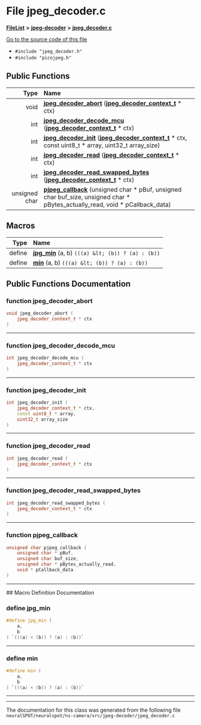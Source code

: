 

# File jpeg\_decoder.c



[**FileList**](files.md) **>** [**jpeg-decoder**](dir_09e5e1a913ce3e01b48c441fa9bab0f2.md) **>** [**jpeg\_decoder.c**](jpeg__decoder_8c.md)

[Go to the source code of this file](jpeg__decoder_8c_source.md)



* `#include "jpeg_decoder.h"`
* `#include "picojpeg.h"`





































## Public Functions

| Type | Name |
| ---: | :--- |
|  void | [**jpeg\_decoder\_abort**](#function-jpeg_decoder_abort) ([**jpeg\_decoder\_context\_t**](structjpeg__decoder__context__t.md) \* ctx) <br> |
|  int | [**jpeg\_decoder\_decode\_mcu**](#function-jpeg_decoder_decode_mcu) ([**jpeg\_decoder\_context\_t**](structjpeg__decoder__context__t.md) \* ctx) <br> |
|  int | [**jpeg\_decoder\_init**](#function-jpeg_decoder_init) ([**jpeg\_decoder\_context\_t**](structjpeg__decoder__context__t.md) \* ctx, const uint8\_t \* array, uint32\_t array\_size) <br> |
|  int | [**jpeg\_decoder\_read**](#function-jpeg_decoder_read) ([**jpeg\_decoder\_context\_t**](structjpeg__decoder__context__t.md) \* ctx) <br> |
|  int | [**jpeg\_decoder\_read\_swapped\_bytes**](#function-jpeg_decoder_read_swapped_bytes) ([**jpeg\_decoder\_context\_t**](structjpeg__decoder__context__t.md) \* ctx) <br> |
|  unsigned char | [**pjpeg\_callback**](#function-pjpeg_callback) (unsigned char \* pBuf, unsigned char buf\_size, unsigned char \* pBytes\_actually\_read, void \* pCallback\_data) <br> |



























## Macros

| Type | Name |
| ---: | :--- |
| define  | [**jpg\_min**](jpeg__decoder_8c.md#define-jpg_min) (a, b) `(((a) &lt; (b)) ? (a) : (b))`<br> |
| define  | [**min**](jpeg__decoder_8c.md#define-min) (a, b) `(((a) &lt; (b)) ? (a) : (b))`<br> |

## Public Functions Documentation




### function jpeg\_decoder\_abort 

```C++
void jpeg_decoder_abort (
    jpeg_decoder_context_t * ctx
) 
```




<hr>



### function jpeg\_decoder\_decode\_mcu 

```C++
int jpeg_decoder_decode_mcu (
    jpeg_decoder_context_t * ctx
) 
```




<hr>



### function jpeg\_decoder\_init 

```C++
int jpeg_decoder_init (
    jpeg_decoder_context_t * ctx,
    const uint8_t * array,
    uint32_t array_size
) 
```




<hr>



### function jpeg\_decoder\_read 

```C++
int jpeg_decoder_read (
    jpeg_decoder_context_t * ctx
) 
```




<hr>



### function jpeg\_decoder\_read\_swapped\_bytes 

```C++
int jpeg_decoder_read_swapped_bytes (
    jpeg_decoder_context_t * ctx
) 
```




<hr>



### function pjpeg\_callback 

```C++
unsigned char pjpeg_callback (
    unsigned char * pBuf,
    unsigned char buf_size,
    unsigned char * pBytes_actually_read,
    void * pCallback_data
) 
```




<hr>
## Macro Definition Documentation





### define jpg\_min 

```C++
#define jpg_min (
    a,
    b
) `(((a) < (b)) ? (a) : (b))`
```




<hr>



### define min 

```C++
#define min (
    a,
    b
) `(((a) < (b)) ? (a) : (b))`
```




<hr>

------------------------------
The documentation for this class was generated from the following file `neuralSPOT/neuralspot/ns-camera/src/jpeg-decoder/jpeg_decoder.c`

